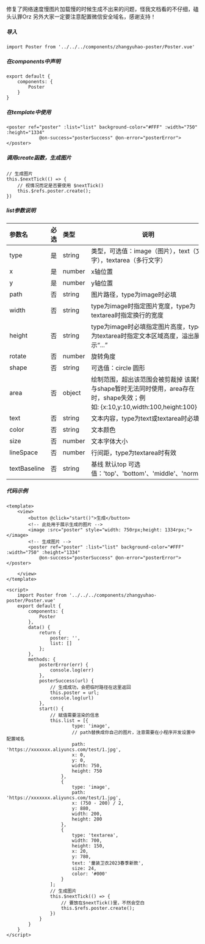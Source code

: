 修复了网络速度慢图片加载慢的时候生成不出来的问题，怪我文档看的不仔细，磕头认罪Orz
另外大家一定要注意配置微信安全域名，感谢支持！
##### 导入
```
import Poster from '../../../components/zhangyuhao-poster/Poster.vue'
```
##### 在components中声明
```
export default {
    components: {
        Poster
    }
}
```
##### 在template中使用
```
<poster ref="poster" :list="list" background-color="#FFF" :width="750" :height="1334"
            @on-success="posterSuccess" @on-error="posterError"></poster>
```
##### 调用create函数，生成图片
```
// 生成图片
this.$nextTick(() => {
	// 视情况而定是否要使用 $nextTick()
	this.$refs.poster.create();
})
```
##### list参数说明

|参数名|必选|类型|说明|
|:----    |:---|:----- |-----   |
|type |是  |string |类型，可选值：image（图片），text（文字），textarea（多行文字）   |
|x |是  |number | x轴位置    |
|y     |是  |number | y轴位置    |
|path     |否  |string | 图片路径，type为image时必填    |
|width     |否  |string | type为image时指定图片宽度，type为textarea时指定换行的宽度    |
|height     |否  |string | type为image时必填指定图片高度，type为textarea时指定文本区域高度，溢出展示“...”     |
|rotate     |否  |number | 旋转角度    |
|shape     |否  |string | 可选值：circle 圆形     |
|area     |否  |object | 绘制范围，超出该范围会被剪裁掉 该属性与shape暂时无法同时使用，area存在时，shape失效；例如: {x:10,y:10,width:100,height:100}     |
|text     |否  |string | 文本内容，type为text或textarea时必填     |
|color     |否  |string | 文本颜色     |
|size     |否  |number | 文本字体大小     |
|lineSpace     |否  |number | 行间距，type为textarea时有效     |
|textBaseline     |否  |string | 基线 默认top 可选值：'top'、'bottom'、'middle'、'normal'    |

##### 代码示例 

``` 
<template>
	<view>
		<button @click="start()">生成</button>
		<!-- 此处用于展示生成的图片 -->
		<image :src="poster" style="width: 750rpx;height: 1334rpx;"></image>
		<!-- 生成图片 -->
		<poster ref="poster" :list="list" background-color="#FFF" :width="750" :height="1334"
			@on-success="posterSuccess" @on-error="posterError"></poster>

	</view>
</template>

<script>
	import Poster from '../../../components/zhangyuhao-poster/Poster.vue'
	export default {
		components: {
			Poster
		},
		data() {
			return {
				poster: '',
				list: []
			};
		},
		methods: {
			posterError(err) {
				console.log(err)
			},
			posterSuccess(url) {
				// 生成成功，会把临时路径在这里返回
				this.poster = url;
				console.log(url)
			},
			start() {
				// 赋值需要渲染的信息
				this.list = [{
						type: 'image',
						// path替换成你自己的图片，注意需要在小程序开发设置中配置域名
						path: 'https://xxxxxxx.aliyuncs.com/test/1.jpg',
						x: 0,
						y: 0,
						width: 750,
						height: 750
					},
					{
						type: 'image',
						path: 'https://xxxxxxx.aliyuncs.com/test/1.jpg',
						x: (750 - 200) / 2,
						y: 880,
						width: 200,
						height: 200
					},
					{
						type: 'textarea',
						width: 700,
						height: 150,
						x: 20,
						y: 780,
						text: '童装卫衣2023春季新款',
						size: 24,
						color: '#000'
					}
				];
				// 生成图片
				this.$nextTick(() => {
					// 要放在$nextTick()里，不然会空白
					this.$refs.poster.create();
				})
			}
		}
	}
</script>

```




